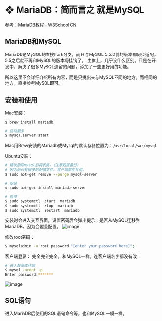 # ❖ MariaDB：简而言之 就是MySQL

[参考：MariaDB教程 - W3School CN](https://www.w3cschool.cn/mariadb/)

## MariaDB和MySQL
MariaDB是MySQL的直接Fork分支，而且与MySQL 5.5以前的版本都同步适配。5.5之后就不再和MySQL的版本号挂钩了。
主体上，几乎没什么区别。只是在开发中，解决了很多MySQL遗留的问题，添加了一些更好用的功能。

所以这里不会详细介绍所有内容，而是只挑出来与MySQL不同的地方。而相同的地方，直接参考MySQL即可。

## 安装和使用

Mac安装：
```sh
$ brew install mariadb

# 启动服务
$ mysql.server start
```
Mac用Brew安装的Mariadb或Mysql的默认存储位置为：`/usr/local/var/mysql`



Ubuntu安装：
```sh
# 建议删除mysql后再安装，（注意数据备份）
# 因为他们有很多的配置文件、客户端都在共用。
$ sudo apt-get remove --purge mysql-server

# 安装
$ sudo apt-get install mariadb-server

# 启停
$ sudo systemctl  start  mariadb
$ sudo systemctl  stop  mariadb
$ sudo systemctl  restart  mariadb
```
安装时会进入交互界面，设置密码后会弹出提示：是否从MySQL迁移到MariaDB，因为会覆盖配置。
![image](https://user-images.githubusercontent.com/14041622/48966203-9892e080-f007-11e8-9786-32935454048f.png)


修改root密码：
```sh
$ mysqladmin -u root password "[enter your password here]";
```

客户端登录：
完全完全完全，和MySQL一样，连客户端名字都没有改：
```sh
# 进入数据库终端
$ mysql -uroot -p 
Enter password:*******
```

![image](https://user-images.githubusercontent.com/14041622/48966517-15c15400-f00e-11e8-925f-19ee571fc359.png)


## SQL语句

进入MariaDB后使用的SQL语句命令等，也和MySQL一模一样。



